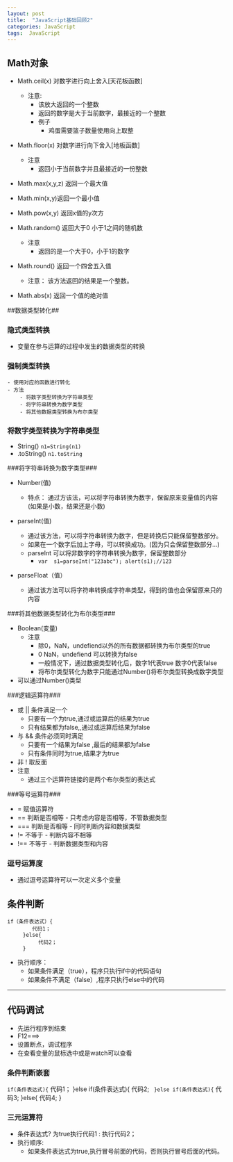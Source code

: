 ```yaml
---
layout: post
title:  "JavaScript基础回顾2"
categories: JavaScript
tags:  JavaScript
---
```


## Math对象 ##
- Math.ceil(x) 对数字进行向上舍入[天花板函数]
	- 注意:  
		- 该放大返回的一个整数
		- 返回的数字是大于当前数字，最接近的一个整数
		- 例子
			- 鸡蛋需要篮子数量使用向上取整




- Math.floor(x) 对数字进行向下舍入[地板函数]
	- 注意
		- 返回小于当前数字并且最接近的一份整数
- Math.max(x,y,z) 返回一个最大值
- Math.min(x,y)返回一个最小值 
- Math.pow(x,y)  返回x值的y次方
- Math.random()  返回大于0 小于1之间的随机数
	- 注意
		- 返回的是一个大于0，小于1的数字
- Math.round() 返回一个四舍五入值
	- 	注意： 该方法返回的结果是一个整数。
- Math.abs(x)   返回一个值的绝对值

##数据类型转化##

### 隐式类型转换 ###

- 变量在参与运算的过程中发生的数据类型的转换

### 强制类型转换 ###

	- 使用对应的函数进行转化
	- 方法
		- 将数字类型转换为字符串类型
		- 将字符串转换为数字类型
		- 将其他数据类型转换为布尔类型

### 将数字类型转换为字符串类型 ###

- String() `n1=String(n1)`
- .toString() `n1.toString`

###将字符串转换为数字类型###

- Number(值)
	- 特点： 通过方该法，可以将字符串转换为数字，保留原来变量值的内容(如果是小数，结果还是小数)
- parseInt(值)
	- 通过该方法，可以将字符串转换为数字，但是转换后只能保留整数部分。
	- 如果在一个数字后加上字母，可以转换成功。(因为只会保留整数部分...)
	- parseInt 可以将非数字的字符串转换为数字，保留整数部分
		- `var  s1=parseInt("123abc"); alert(s1);//123`
	
- parseFloat（值）
	- 通过该方法可以将字符串转换成字符串类型，得到的值也会保留原来只的内容

###将其他数据类型转化为布尔类型###

-  Boolean(变量)
	-  注意
		-  除0，NaN，undefiend以外的所有数据都转换为布尔类型的true
		-  0 NaN，undefiend 可以转换为false
		-  一般情况下，通过数据类型转化后，数字1代表true
			   数字0代表false
		- 将布尔类型转化为数字只能通过Number()将布尔类型转换成数字类型
- 可以通过Number()类型

###逻辑运算符###

- 或   || 条件满足一个
	- 只要有一个为true,通过或运算后的结果为true
	- 只有结果都为false,,通过或运算后结果为false
- 与  && 条件必须同时满足
	- 只要有一个结果为false ,最后的结果都为false
	- 只有条件同时为true,结果才为true
- 非  ! 取反面
-  注意
	- 通过三个运算符链接的是两个布尔类型的表达式

###等号运算符###

- =   赋值运算符
- ==  判断是否相等
		- 只考虑内容是否相等，不管数据类型
- === 判断是否相等
		- 同时判断内容和数据类型  
- !=   不等于
	    -  判断内容不相等
- !==  不等于
		- 判断数据类型和内容

### 逗号运算度 ###

- 通过逗号运算符可以一次定义多个变量


## 条件判断 ##

    if（条件表达式）{
		    代码1；
		 }else{
			  代码2；
		 }
-  执行顺序：
	-  如果条件满足（true），程序只执行if中的代码语句
	-  如果条件不满足（false）,程序只执行else中的代码

----------
## 代码调试 ##

- 先运行程序到结束
- F12===>
- 设置断点，调试程序
- 在查看变量的鼠标选中或是watch可以查看

### 条件判断嵌套 ###

 `if(条件表达式){`
		  代码1；
		 }else if(条件表达式){
		   代码2;
  ` }else if(条件表达式){`
		   代码3;
		 }else{
		   代码4;
		 }

### 三元运算符 ###

- 条件表达式?  为true执行代码1 : 执行代码2；
- 执行顺序:
	- 如果条件表达式为true,执行冒号前面的代码，否则执行冒号后面的代码。